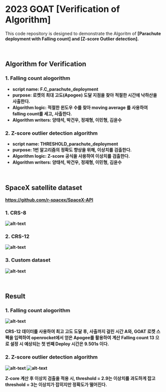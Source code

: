 # 2023 GOAT [Verification of Algorithm]
This code repository is designed to demonstrate the Algoritm of <b>[Parachute deployment with Falling count]<b> and <b>[Z-score Outlier detection]<b>.

<br>

## Algorithm for Verification
### 1. Falling count alogorithm
- script name: F.C_parachute_deployment<br>
- purpose: 로켓의 최대 고도(Apogee) 도달 지점을 찾아 적절한 시간에 낙하산을 사출한다. <br>
- Algorithm logic: 적절한 윈도우 수를 찾아 moving average 를 사용하여 falling count를 세고, 사출한다.<br>
- Algorithm writers: 양태석, 박건우, 정재형, 이민형, 김윤수<br>

### 2. Z-score outlier detection algorithm
- script name: THRESHOLD_parachute_deployment<br>
- purpose: 1번 알고리즘의 정확도 향상을 위해, 이상치를 검출한다.<br>
- Algorithm logic: Z-score 공식을 사용하여 이상치를 검출한다.<br>
- Algorithm writers: 양태석, 박건우, 정재형, 이민형, 김윤수<br>

<br>

## SpaceX satellite dataset
https://github.com/r-spacex/SpaceX-API

### 1. CRS-8
![alt-text](https://github.com/AvionicsOfGOAT/2023_VerificationAlogrithm_ParachuteDeployment/blob/main/image/CRS-8.png)
### 2. CRS-12
![alt-text](https://github.com/AvionicsOfGOAT/2023_VerificationAlogrithm_ParachuteDeployment/blob/main/image/CRS-12.png)
### 3. Custom dataset
![alt-text](https://github.com/AvionicsOfGOAT/2023_VerificationAlogrithm_ParachuteDeployment/blob/main/image/customdata.png)

<br>

## Result
### 1. Falling count alogorithm

![alt-text](https://github.com/AvionicsOfGOAT/2023_VerificationAlogrithm_ParachuteDeployment/blob/main/image/falling_count.png)

CRS-12 데이터를 사용하여 최고 고도 도달 후, 사출까지 걸린 시간 A와, GOAT 로켓 스펙을 입력하여 openrocket에서 얻은 Apogee를 활용하여 계산
Falling count 13 으로 설정 시 예상되는 첫 번째 Deploy 시간은 9.501s 이다.

### 2. Z-score outlier detection algorithm

![alt-text](https://github.com/AvionicsOfGOAT/2023_VerificationAlogrithm_ParachuteDeployment/blob/main/image/z-score_threshold2.9_crs12.png)
![alt-text](https://github.com/AvionicsOfGOAT/2023_VerificationAlogrithm_ParachuteDeployment/blob/main/image/result2.9_crs12.png)

Z-core 계산 후 이상치 검출을 적용 시, threshold = 2.9는 이상치를 과도하게 잡고 threshold = 3는 이상치가 잡히지만 정확도가 떨어진다.
